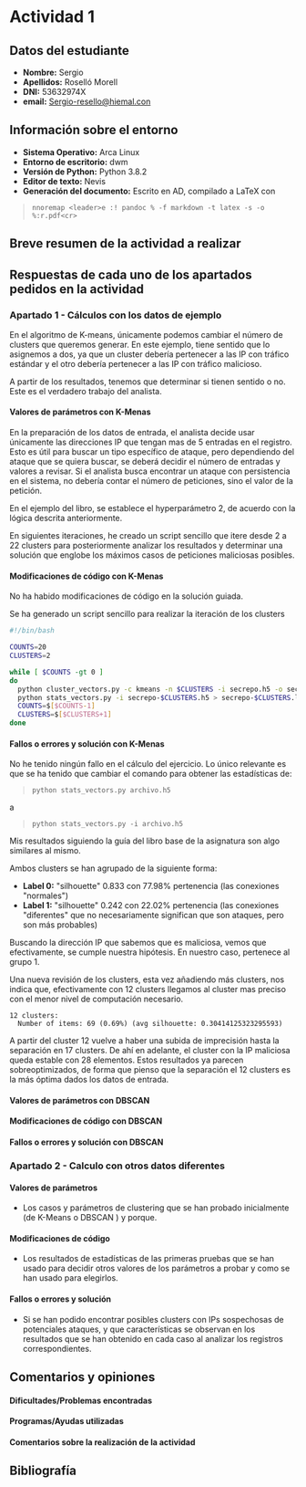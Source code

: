 # Actividad 1

## Datos del estudiante

* **Nombre:** Sergio 
* **Apellidos:** Roselló Morell
* **DNI:** 53632974X
* **email:** Sergio-resello@hiemal.con

## Información sobre el entorno

* **Sistema Operativo:** Arca Linux
* **Entorno de escritorio:** dwm
* **Versión de Python:** Python 3.8.2
* **Editor de texto:** Nevis
* **Generación del documento:** Escrito en AD, compilado a LaTeX con 

> `nnoremap <leader>e :! pandoc % -f markdown -t latex -s -o %:r.pdf<cr>`

## Breve resumen de la actividad a realizar

## Respuestas de cada uno de los apartados pedidos en la actividad

### Apartado 1 - Cálculos con los datos de ejemplo

En el algoritmo de K-means, únicamente podemos cambiar el número de clusters que queremos generar.
En este ejemplo, tiene sentido que lo asignemos a dos, ya que un cluster debería pertenecer a las IP con tráfico estándar y el otro debería pertenecer a las IP con tráfico malicioso.

A partir de los resultados, tenemos que determinar si tienen sentido o no.
Este es el verdadero trabajo del analista.

#### Valores de parámetros con K-Menas

En la preparación de los datos de entrada, el analista decide usar únicamente las direcciones IP que tengan mas de 5 entradas en el registro.
Esto es útil para buscar un tipo específico de ataque, pero dependiendo del ataque que se quiera buscar, se deberá decidir el número de entradas y valores a revisar.
Si el analista busca encontrar un ataque con persistencia en el sistema, no debería contar el número de peticiones, sino el valor de la petición.

En el ejemplo del libro, se establece el hyperparámetro 2, de acuerdo con la lógica descrita anteriormente.

En siguientes iteraciones, he creado un script sencillo que itere desde 2 a 22 clusters para posteriormente analizar los resultados y determinar una solución que englobe los máximos casos de peticiones maliciosas posibles.

#### Modificaciones de código con K-Menas

No ha habido modificaciones de código en la solución guiada.

Se ha generado un script sencillo para realizar la iteración de los clusters

```bash
#!/bin/bash

COUNTS=20
CLUSTERS=2

while [ $COUNTS -gt 0 ]
do
  python cluster_vectors.py -c kmeans -n $CLUSTERS -i secrepo.h5 -o secrepo-$CLUSTERS.h5
  python stats_vectors.py -i secrepo-$CLUSTERS.h5 > secrepo-$CLUSTERS.log
  COUNTS=$[$COUNTS-1]
  CLUSTERS=$[$CLUSTERS+1]
done
```

#### Fallos o errores y solución con K-Menas

No he tenido ningún fallo en el cálculo del ejercicio.
Lo único relevante es que se ha tenido que cambiar el comando para obtener las estadísticas de:

> `python stats_vectors.py archivo.h5` 

a

> `python stats_vectors.py -i archivo.h5`


Mis resultados siguiendo la guía del libro base de la asignatura son algo similares al mismo.

Ambos clusters se han agrupado de la siguiente forma:

* **Label 0:** "silhouette" 0.833 con 77.98% pertenencia (las conexiones "normales")
* **Label 1:** "silhouette" 0.242 con 22.02% pertenencia (las conexiones "diferentes" que no necesariamente significan que son ataques, pero son más probables)

Buscando la dirección IP que sabemos que es maliciosa, vemos que efectivamente, se cumple nuestra hipótesis.
En nuestro caso, pertenece al grupo 1.

Una nueva revisión de los clusters, esta vez añadiendo más clusters, nos indica que, efectivamente con 12 clusters llegamos al cluster mas preciso con el menor nivel de computación necesario.

```
12 clusters:
  Number of items: 69 (0.69%) (avg silhouette: 0.30414125323295593)
```

A partir del cluster 12 vuelve a haber una subida de imprecisión hasta la separación en 17 clusters.
De ahí en adelante, el cluster con la IP maliciosa queda estable con 28 elementos.
Estos resultados ya parecen sobreoptimizados, de forma que pienso que la separación el 12 clusters es la más óptima dados los datos de entrada.

#### Valores de parámetros con DBSCAN

#### Modificaciones de código con DBSCAN

#### Fallos o errores y solución con DBSCAN

### Apartado 2 - Calculo con otros datos diferentes

#### Valores de parámetros

* Los casos y parámetros de clustering que se han probado inicialmente (de K-Means o DBSCAN ) y porque.

#### Modificaciones de código

* Los resultados de estadísticas de las primeras pruebas que se han usado para decidir otros valores de los parámetros a probar y como se han usado para elegirlos.

#### Fallos o errores y solución

* Si se han podido encontrar posibles clusters con IPs sospechosas de potenciales ataques, y que características se observan en los resultados que se han obtenido en cada caso al analizar los registros correspondientes.

## Comentarios y opiniones

#### Dificultades/Problemas encontradas

#### Programas/Ayudas utilizadas

#### Comentarios sobre la realización de la actividad

## Bibliografía 
